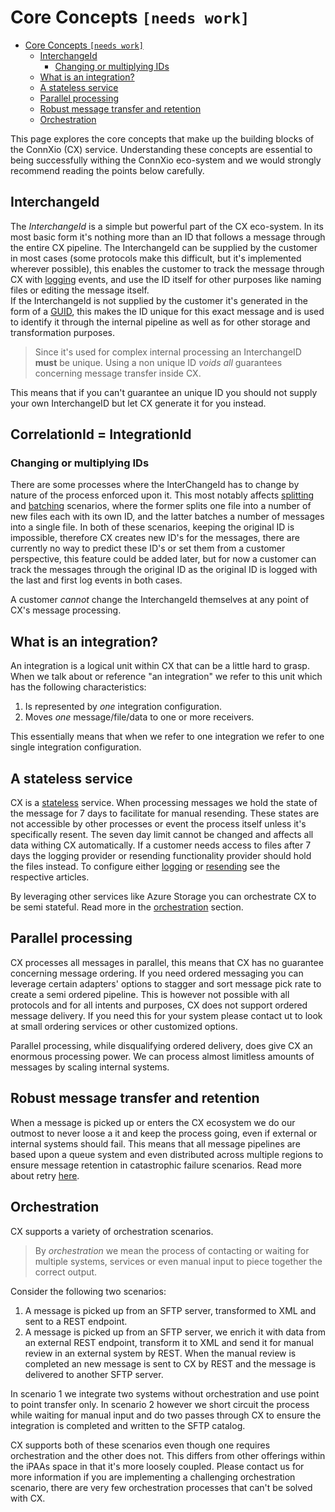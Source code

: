 # Core Concepts `[needs work]`

- [Core Concepts `[needs work]`](#core-concepts-needs-work)
  - [InterchangeId](#interchangeid)
    - [Changing or multiplying IDs](#changing-or-multiplying-ids)
  - [What is an integration?](#what-is-an-integration)
  - [A stateless service](#a-stateless-service)
  - [Parallel processing](#parallel-processing)
  - [Robust message transfer and retention](#robust-message-transfer-and-retention)
  - [Orchestration](#orchestration)

This page explores the core concepts that make up the building blocks of the ConnXio (CX) service. Understanding these concepts are essential to being successfully withing the ConnXio eco-system and we would strongly recommend reading the points below carefully.

## InterchangeId

The *InterchangeId* is a simple but powerful part of the CX eco-system. In its most basic form it's nothing more than an ID that follows a message through the entire CX pipeline. The InterchangeId can be supplied by the customer in most cases (some protocols make this difficult, but it's implemented wherever possible), this enables the customer to track the message through CX with [logging](/Logging.md) events, and use the ID itself for other purposes like naming files or editing the message itself.\
If the InterchangeId is not supplied by the customer it's generated in the form of a [GUID](https://en.wikipedia.org/wiki/Universally_unique_identifier), this makes the ID unique for this exact message and is used to identify it through the internal pipeline as well as for other storage and transformation purposes.

>Since it's used for complex internal processing an InterchangeID **must** be unique. Using a non unique ID *voids* *all* guarantees concerning message transfer inside CX.

This means that if you can't guarantee an unique ID you should not supply your own InterchangeID but let CX generate it for you instead.

## CorrelationId = IntegrationId

### Changing or multiplying IDs

There are some processes where the InterChangeId has to change by nature of the process enforced upon it. This most notably affects [splitting](/Transformation/Splitting.md) and [batching](/Transformation/Batching.md) scenarios, where the former splits one file into a number of new files each with its own ID, and the latter batches a number of messages into a single file. In both of these scenarios, keeping the original ID is impossible, therefore CX creates new ID's for the messages, there are currently no way to predict these ID's or set them from a customer perspective, this feature could be added later, but for now a customer can track the messages through the original ID as the original ID is logged with the last and first log events in both cases.

A customer *cannot* change the InterchangeId themselves at any point of CX's message processing.

## What is an integration?

An integration is a logical unit within CX that can be a little hard to grasp. When we talk about or reference "an integration" we refer to this unit which has the following characteristics:

1. Is represented by *one* integration configuration.
2. Moves *one* message/file/data to one or more receivers.

This essentially means that when we refer to one integration we refer to one single integration configuration.

## A stateless service

CX is a [stateless](https://en.wiktionary.org/wiki/stateless) service. When processing messages we hold the state of the message for 7 days to facilitate for manual resending. These states are not accessible by other processes or event the process itself unless it's specifically resent. The seven day limit cannot be changed and affects all data withing CX automatically. If a customer needs access to files after 7 days the logging provider or resending functionality provider should hold the files instead. To configure either [logging](/Logging.md) or [resending](Resending.md) see the respective articles.

By leveraging other services like Azure Storage you can orchestrate CX to be semi stateful. Read more in the [orchestration](/Use%20cases/Persistent%20Orchestration.md) section.

## Parallel processing

CX processes all messages in parallel, this means that CX has no guarantee concerning message ordering. If you need ordered messaging you can leverage certain adapters' options to stagger and sort message pick rate to create a semi ordered pipeline. This is however not possible with all protocols and for all intents and purposes, CX does not support ordered message delivery. If you need this for your system please contact ut to look at small ordering services or other customized options.

Parallel processing, while disqualifying ordered delivery, does give CX an enormous processing power. We can process almost limitless amounts of messages by scaling internal systems.

## Robust message transfer and retention

When a message is picked up or enters the CX ecosystem we do our outmost to never loose a it and keep the process going, even if external or internal systems should fail. This means that all message pipelines are based upon a queue system and even distributed across multiple regions to ensure message retention in catastrophic failure scenarios. Read more about retry [here](Retry.md).

## Orchestration

CX supports a variety of orchestration scenarios.

> By *orchestration* we mean the process of contacting or waiting for multiple systems, services or even manual input to piece together the correct output.

Consider the following two scenarios:

1. A message is picked up from an SFTP server, transformed to XML and sent to a REST endpoint.
2. A message is picked up from an SFTP server, we enrich it with data from an external REST endpoint, transform it to XML and send it for manual review in an external system by REST. When the manual review is completed an new message is sent to CX by REST and the message is delivered to another SFTP server.

In scenario 1 we integrate two systems without orchestration and use point to point transfer only. In scenario 2 however we short circuit the process while waiting for manual input and do two passes through CX to ensure the integration is completed and written to the SFTP catalog.

CX  supports both of these scenarios even though one requires orchestration and the other does not. This differs from other offerings within the iPAAs space in that it's more loosely coupled. Please contact us for more information if you are implementing a challenging orchestration scenario, there are very few orchestration processes that can't be solved with CX.
